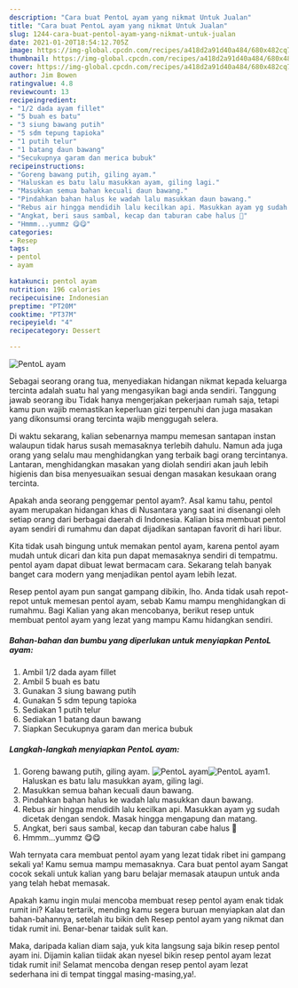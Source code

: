 ```yaml
---
description: "Cara buat PentoL ayam yang nikmat Untuk Jualan"
title: "Cara buat PentoL ayam yang nikmat Untuk Jualan"
slug: 1244-cara-buat-pentol-ayam-yang-nikmat-untuk-jualan
date: 2021-01-20T18:54:12.705Z
image: https://img-global.cpcdn.com/recipes/a418d2a91d40a484/680x482cq70/pentol-ayam-foto-resep-utama.jpg
thumbnail: https://img-global.cpcdn.com/recipes/a418d2a91d40a484/680x482cq70/pentol-ayam-foto-resep-utama.jpg
cover: https://img-global.cpcdn.com/recipes/a418d2a91d40a484/680x482cq70/pentol-ayam-foto-resep-utama.jpg
author: Jim Bowen
ratingvalue: 4.8
reviewcount: 13
recipeingredient:
- "1/2 dada ayam fillet"
- "5 buah es batu"
- "3 siung bawang putih"
- "5 sdm tepung tapioka"
- "1 putih telur"
- "1 batang daun bawang"
- "Secukupnya garam dan merica bubuk"
recipeinstructions:
- "Goreng bawang putih, giling ayam."
- "Haluskan es batu lalu masukkan ayam, giling lagi."
- "Masukkan semua bahan kecuali daun bawang."
- "Pindahkan bahan halus ke wadah lalu masukkan daun bawang."
- "Rebus air hingga mendidih lalu kecilkan api. Masukkan ayam yg sudah dicetak dengan sendok. Masak hingga mengapung dan matang."
- "Angkat, beri saus sambal, kecap dan taburan cabe halus 🤤"
- "Hmmm...yummz 😋😋"
categories:
- Resep
tags:
- pentol
- ayam

katakunci: pentol ayam 
nutrition: 196 calories
recipecuisine: Indonesian
preptime: "PT20M"
cooktime: "PT37M"
recipeyield: "4"
recipecategory: Dessert

---
```



![PentoL ayam](https://img-global.cpcdn.com/recipes/a418d2a91d40a484/680x482cq70/pentol-ayam-foto-resep-utama.jpg)

Sebagai seorang orang tua, menyediakan hidangan nikmat kepada keluarga tercinta adalah suatu hal yang mengasyikan bagi anda sendiri. Tanggung jawab seorang ibu Tidak hanya mengerjakan pekerjaan rumah saja, tetapi kamu pun wajib memastikan keperluan gizi terpenuhi dan juga masakan yang dikonsumsi orang tercinta wajib menggugah selera.

Di waktu  sekarang, kalian sebenarnya mampu memesan santapan instan walaupun tidak harus susah memasaknya terlebih dahulu. Namun ada juga orang yang selalu mau menghidangkan yang terbaik bagi orang tercintanya. Lantaran, menghidangkan masakan yang diolah sendiri akan jauh lebih higienis dan bisa menyesuaikan sesuai dengan masakan kesukaan orang tercinta. 



Apakah anda seorang penggemar pentol ayam?. Asal kamu tahu, pentol ayam merupakan hidangan khas di Nusantara yang saat ini disenangi oleh setiap orang dari berbagai daerah di Indonesia. Kalian bisa membuat pentol ayam sendiri di rumahmu dan dapat dijadikan santapan favorit di hari libur.

Kita tidak usah bingung untuk memakan pentol ayam, karena pentol ayam mudah untuk dicari dan kita pun dapat memasaknya sendiri di tempatmu. pentol ayam dapat dibuat lewat bermacam cara. Sekarang telah banyak banget cara modern yang menjadikan pentol ayam lebih lezat.

Resep pentol ayam pun sangat gampang dibikin, lho. Anda tidak usah repot-repot untuk memesan pentol ayam, sebab Kamu mampu menghidangkan di rumahmu. Bagi Kalian yang akan mencobanya, berikut resep untuk membuat pentol ayam yang lezat yang mampu Kamu hidangkan sendiri.

<!--inarticleads1-->

##### Bahan-bahan dan bumbu yang diperlukan untuk menyiapkan PentoL ayam:

1. Ambil 1/2 dada ayam fillet
1. Ambil 5 buah es batu
1. Gunakan 3 siung bawang putih
1. Gunakan 5 sdm tepung tapioka
1. Sediakan 1 putih telur
1. Sediakan 1 batang daun bawang
1. Siapkan Secukupnya garam dan merica bubuk




<!--inarticleads2-->

##### Langkah-langkah menyiapkan PentoL ayam:

1. Goreng bawang putih, giling ayam.
<img src="https://img-global.cpcdn.com/steps/5434f61d3c0f93e6/160x128cq70/pentol-ayam-langkah-memasak-1-foto.jpg" alt="PentoL ayam"><img src="https://img-global.cpcdn.com/steps/da5d7fbb3fd20631/160x128cq70/pentol-ayam-langkah-memasak-1-foto.jpg" alt="PentoL ayam">1. Haluskan es batu lalu masukkan ayam, giling lagi.
1. Masukkan semua bahan kecuali daun bawang.
1. Pindahkan bahan halus ke wadah lalu masukkan daun bawang.
1. Rebus air hingga mendidih lalu kecilkan api. Masukkan ayam yg sudah dicetak dengan sendok. Masak hingga mengapung dan matang.
1. Angkat, beri saus sambal, kecap dan taburan cabe halus 🤤
1. Hmmm...yummz 😋😋




Wah ternyata cara membuat pentol ayam yang lezat tidak ribet ini gampang sekali ya! Kamu semua mampu memasaknya. Cara buat pentol ayam Sangat cocok sekali untuk kalian yang baru belajar memasak ataupun untuk anda yang telah hebat memasak.

Apakah kamu ingin mulai mencoba membuat resep pentol ayam enak tidak rumit ini? Kalau tertarik, mending kamu segera buruan menyiapkan alat dan bahan-bahannya, setelah itu bikin deh Resep pentol ayam yang nikmat dan tidak rumit ini. Benar-benar taidak sulit kan. 

Maka, daripada kalian diam saja, yuk kita langsung saja bikin resep pentol ayam ini. Dijamin kalian tiidak akan nyesel bikin resep pentol ayam lezat tidak rumit ini! Selamat mencoba dengan resep pentol ayam lezat sederhana ini di tempat tinggal masing-masing,ya!.

